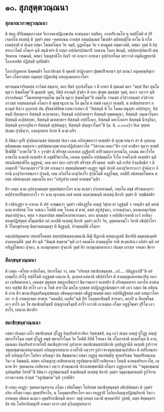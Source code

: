 <h1>๑๐. สุภสุตฺตวณฺณนา</h1>
<h3>สุภมาณวกวตฺถุวณฺณนา</h3>
<p> ติ    สตฺถุ ปรินิพฺพุตภาวสฺส จิรกาลตาปฎิเกฺขเปน อาสนฺนตา ทสฺสิตา, กาลปริเจฺฉโท น ทสฺสิโตติ ตํ ปริเจฺฉทโต ทเสฺสตุํ ติ วุตฺตํฯ ตตฺถ -คฺคหเณน กาลสฺส อสมฺปุณฺณตํ โชเตติฯ ตุทิสญฺญิโต คาโม นิวาโส เอตสฺสาติ  ตํ ปเนส ยสฺมา โสณทโณฺฑ วิย จมฺปํ, กูฎทโนฺต วิย จ ขาณุมตํ อชฺฌาวสติ, ตสฺมา วุตฺตํ ติ อิสฺสรภาวโตติ อโตฺถฯ นฺติ สนฺนิจยํฯ ติ ยสฺมา อปฺปตรปฺปตเรปิ วยมาเน โภคา ขิยนฺติ, อปฺปตรปฺปตเรปิ สญฺจิยมาเน วฑฺฒนฺติ, ตสฺมา วิญฺญุชาติโก กิญฺจิ วยํ อกตฺวา อายเมว อุปฺปาเทโนฺต ฆราวาสํ อนุติเฎฺฐยฺยาติ โลภาเทสิตํ ปฎิปตฺติํ อุปทิสติฯ</p>


<p> โลภาภิภูตตาย  นิพฺพตฺติฯ โลภวสิกสฺส หิ ทุคฺคติ ปาฎิกงฺขาฯ  ปุพฺพปริจเยนฯ  สุภํ มาณวํ อนุคฺคณฺหิตุกาโมฯ  กโตกาสสฺส กมฺมสฺส ปฎิพาหิตุํ อสกฺกุเณยฺยภาวโตฯ</p>


<p>พฺราหฺมณจาริตฺตสฺส ภาวิตตํ สนฺธาย, ตถา ปิตรํ อุกฺกํเสโนฺต จ ติ อาหฯ ติ สุตเมตํ มยา ‘‘มยฺหํ ปิตา สุนโข หุตฺวา นิพฺพโตฺต’’ติ ตุเมฺหหิ วุตฺตํ, กิมิทํ สจฺจนฺติ ปุจฺฉิฯ   ติ ยถา ปุเพฺพ สุนขสฺส วุตฺตํ, ตเถว วตฺวาฯ นฺติ สจฺจาปนตฺถํ ‘‘โตเทยฺยพฺราหฺมโณ สุนโข หุตฺวา นิพฺพโตฺต’’ติ อตฺตโน วจนสฺส อวิสํวาทนตฺถํ อวิสํวาทภาวสฺส ทสฺสนตฺถนฺติ อโตฺถฯ ติ  พุทฺธานุภาเวน โส สุนโข ตํ สพฺพํ เนตฺวา ทเสฺสสิ, น ชาติสฺสรตายฯ ภควนฺตํ ทิสฺวา ภุกฺกรณํ ปน ปุริมชาติสิทฺธวาสนาวเสนฯ ติ ‘‘ทิสฺสนฺติ หิ โภ  โคตม มนุสฺสา อปฺปายุกา, ทิสฺสนฺติ ทีฆายุกาฯ ทิสฺสนฺติ พวฺหาพาธา, ทิสฺสนฺติ อปฺปาพาธาฯ ทิสฺสนฺติ ทุพฺพณฺณา, ทิสฺสนฺติ วณฺณวโนฺตฯ ทิสฺสนฺติ อเปฺปสกฺขา, ทิสฺสนฺติ มเหสกฺขาฯ ทิสฺสนฺติ อปฺปโภคา, ทิสฺสนฺติ มหาโภคาฯ ทิสฺสนฺติ นีจกุลีนา, ทิสฺสนฺติ อุจฺจากุลีนาฯ ทิสฺสนฺติ ทุปฺปญฺญา, ทิสฺสนฺติ ปญฺญาวโนฺต’’ติ (ม. นิ. ๓.๒๘๙)ฯ อิเม จุทฺทส ปเญฺห ปุจฺฉิตฺวา, องฺคสุภตาย กิเรส ติ นามํ ลภิฯ</p>


<p> ติ อิมินา อุปริ ปุจฺฉิยมานสฺส ปญฺหสฺส ปเคว เตน อภิสงฺขตภาวํ ทเสฺสติฯ ติ ทุกฺขเวทนาฯ สา หิ กุสลกมฺมนิพฺพเตฺต อตฺตภาเว อุปฺปชฺชนกสุขเวทนาปฎิปกฺขภาวโต ‘‘วิสภาคเวทนา’’ติฯ กายํ คาฬฺหา หุตฺวา พาธติ ปีเฬตีติ ‘‘อาพาโธ’’ติ จ วุจฺจติฯ ติ สรีรสฺส เอกเทเส อุฎฺฐิตาปิ  อปริวตฺตภาวกรณโต, เอเตน พลวโรโค อาพาโธ นามาติ ทเสฺสติฯ ติ อสุขชีวิตาวโห, เอเตน ทุพฺพโล อปฺปมตฺตโก โรโค อาตโงฺกติ ทเสฺสติฯ นฺติ สยนนิสชฺชาทิโต อุฎฺฐหนํ, เตน ยถา ตถา อปราปรํ สรีรสฺส ปริวตฺตนํ วทติฯ นฺติ ภาริยํ กิจฺฉสิทฺธิกํ ฯ ติ เอตฺถาปิ ‘‘คิลานเสฺสวา’’ติ ปทํ อาเนตฺวา สมฺพนฺธิตพฺพํฯ เหฎฺฐา จตูหิ ปเทหิ อผาสุวิหาราภาวํ ปุจฺฉิตฺวา อิทานิ ผาสุวิหารสพฺภาวํ ปุจฺฉติ, เตน สวิเสโส ผาสุวิหาโร ปุจฺฉิโตติ ทฎฺฐโพฺพ, อสติปิ อติสยตฺถโชตเน สเทฺท อติสยตฺถสฺส ลพฺภนโต ยถา ‘‘อภิรูปาย เทยฺยํ ทาตพฺพ’’นฺติฯ</p>


<p> ติฯ เอตฺถ  นาม อุปสงฺกมนสฺส ยุตฺตปตฺตกาโลฯ  นาม ตเสฺสว ปจฺจยสามคฺคี, อตฺถโต ตชฺชํ สรีรพลเญฺจว ตปฺปจฺจยปริสฺสยาภาโว จฯ  นาม ญาเณน เตสํ คหณํ สลฺลกฺขณนฺติ ทเสฺสตุํ ติอาทิ วุตฺตํฯ ติ วฑฺฒิสฺสติฯ</p>


<p> ติ เจติรเฎฺฐฯ ย-กาเรน หิ ปทํ วเฑฺฒตฺวา วุตฺตํฯ เจติรฎฺฐโต อญฺญํ วิสุํเยเวกํ รฎฺฐนฺติ จ วทนฺติฯ นฺติ มรณํ  นาม ตาทิสานํ โรค วเสเนว โหตีติ เยน โรเคน ตํ ชาตํ, ตสฺส สรูปปุจฺฉา, การณปุจฺฉา, มรณเหตุกจิตฺตสนฺตาปปุจฺฉา, ตสฺส จ สนฺตาปสฺส สพฺพโลกสาธารณตา, ตถา มรณสฺส จ อปฺปติการตาติ เอวํ อาทินา มรณปฎิสํยุตฺตํ  สโมฺมทนียํ กถํ กเถสีติ ทเสฺสตุํ ติอาทิ วุตฺตํฯ  มาโร วิย,  อุตฺตรมาณโว วิยาติ อธิปฺปาโยฯ ติ วิโมกฺขุปาเยสุ นิยฺยานธเมฺมสุฯ ติ ติฎฺฐนฺติ, ปวตฺตนฺตีติ อโตฺถฯ</p>


<p> อตฺถปฺปยุตฺตตาย สทฺทปโยคสฺส สทฺทปฺปพนฺธลกฺขณานิ ตีณิ ปิฎกานิ ตทตฺถภูเตหิ สีลาทีหิ ธมฺมกฺขเนฺธหิ สงฺคยฺหนฺตีติ วุตฺตํ ติฯ นฺติ ‘‘ติณฺณํ ขนฺธาน’’นฺติ เอวํ คหณโต สามญฺญโต จาติ สเงฺขเปเนว กถิตํฯ นฺติ  อยํ อทิฎฺฐโชตนา ปุจฺฉา, น กเถตุกมฺยตา ปุจฺฉาติ วุตฺตํ ติฯ กเถตุกมฺยตาภาเว ปนสฺส เถรสฺส วจนตา สิยาฯ</p>


<h3>สีลกฺขนฺธวณฺณนา</h3>
<p> ติ เอตฺถ -สโทฺท อาทิอโตฺถ, ปการโตฺถ วา, เตน ‘‘อริยสฺส สมาธิกฺขนฺธสฺส…เป.… ปติฎฺฐาเปสี’’ติ อยํ เอตฺตโก ปาโฐ ทสฺสิโตติ ทฎฺฐพฺพํ เตนาห ติ, อุเทฺทสวเสนาติ อธิปฺปาโยฯ ติ สามญฺญผลเทสนาทีสุ ภควตา เทสิตนเยเนว, เตนสฺส สุตฺตสฺส สตฺถุภาสิตภาวํ ชินวจนภาวํ ทเสฺสติฯ ติ อริยมคฺคสาเร ภควโต สาสเน ยถา ทสฺสิตํ สีลํ สาโร เอว น โหติ สารวโต มหโต รุกฺขสฺส ปปฎิกฎฺฐานิยตฺตาฯ ยทิ เอวํ กสฺมา อิธ คหิตนฺติ อาห ติฯ ฌานาทิอุตฺตริมนุสฺสธเมฺม อธิคนฺตุกามสฺส อธิฎฺฐานมตฺตํ ตตฺถ อปฺปติฎฺฐิตสฺส เตสํ อสมฺภวโตฯ อถ วา ติ กามเญฺจตฺถ สาสเน ‘‘มคฺคสีลํ, ผลสีล’’นฺติ อิทํ โลกุตฺตรสีลมฺปิ สารเมว, ตถาปิ น สีลกฺขโนฺธ เอว สาโร อถ โข สมาธิกฺขโนฺธปิ ปญฺญากฺขโนฺธปิ  สาโร เอวาติ เอวเมตฺถ อโตฺถ ทฎฺฐโพฺพฯ ปุริโม เอว สาโร, เตนาห ติอาทิฯ</p>


<h3>สมาธิกฺขนฺธวณฺณนา</h3>
<p> กสฺมา ปเนตฺถ เถโร สมาธิกฺขนฺธํ ปุโฎฺฐ อินฺทฺริยสํวราทิเก วิสฺสเชฺชสิ, นนุ เอวํ สเนฺต อญฺญํ ปุโฎฺฐ อญฺญํ พฺยากโรโนฺต อมฺพํ ปุโฎฺฐ ลพุชํ พฺยากโรโนฺต วิย โหตีติ อีทิสี โจทนา อิธ อโนกาสาติ ทเสฺสโนฺต   ติ อาห, เตเนตฺถ อินฺทฺริยสํวราทโยปิ สมาธิอุปการตํ อุปาทาย สมาธิกฺขนฺธปกฺขิกานิ อุทฺทิฎฺฐานีติ ทเสฺสติ  รูปาวจรจตุตฺถชฺฌานเทสนานนฺตรํ อภิญฺญาเทสนาย อวสโรติ กตฺวาฯ รูปาวจรจตุตฺถชฺฌานปาทิกา หิ สปริภณฺฑา ฉปิ อภิญฺญาโยฯ โลกิยา อภิญฺญา  ปน สิชฺฌมานา ยสฺมา อฎฺฐสุ สมาปตฺตีสุ จุทฺทสวิเธน จิตฺตปริทมเนน วินา น อิชฺฌนฺติ, ตสฺมา อภิญฺญาสุ เทสิยมานาสุ อรูปชฺฌานานิปิ เทสิตาเนว โหนฺติ นานนฺตริยภาวโต, เตนาห ติฯ วุตฺตนเยน เทสิตาเนว กตฺวา สํวณฺณเกหิ ปกาเสตพฺพานีติ อโตฺถฯ อฎฺฐกถายํ ปน ‘‘จตุตฺถชฺฌานํ อุปสมฺปชฺช วิหรตี’’ติ อิมินาว อรูปชฺฌานมฺปิ สงฺคหิตนฺติ ทเสฺสตุํ ติอาทิ วุตฺตํฯ จตุตฺถชฺฌานญฺหิ รูปวิราคภาวนาวเสน ปวตฺตํ ‘‘อรูปชฺฌาน’’นฺติ วุจฺจตีติฯ</p>


<p> ติ เอตฺถ เหฎฺฐา วุตฺตนยานุสาเรน อโตฺถ เวทิตโพฺพฯ โลกิยสฺส สมาธิกฺขนฺธสฺส อธิเปฺปตตฺตา ติ วุตฺตํฯ อริย-สโทฺท เจตฺถ สุทฺธปริยาโย, น โลกุตฺตรปริยาโยฯ ตถา เหฎฺฐาปิ โลกิยาภิญฺญาปฎิสมฺภิทาหิ วินาว อรหเตฺต อธิคเต นเตฺถว อุตฺตริํกรณียนฺติ สกฺกา วตฺตุํ ยทตฺถํ ภควติ พฺรหฺมจริยํ วุสฺสติ, ตสฺส สิทฺธตฺตาฯ อิธ ปน โลกิยาภิญฺญาปิ อาคตา เอวฯ เสสํ สุวิเญฺญยฺยเมวฯ</p>

</p>





